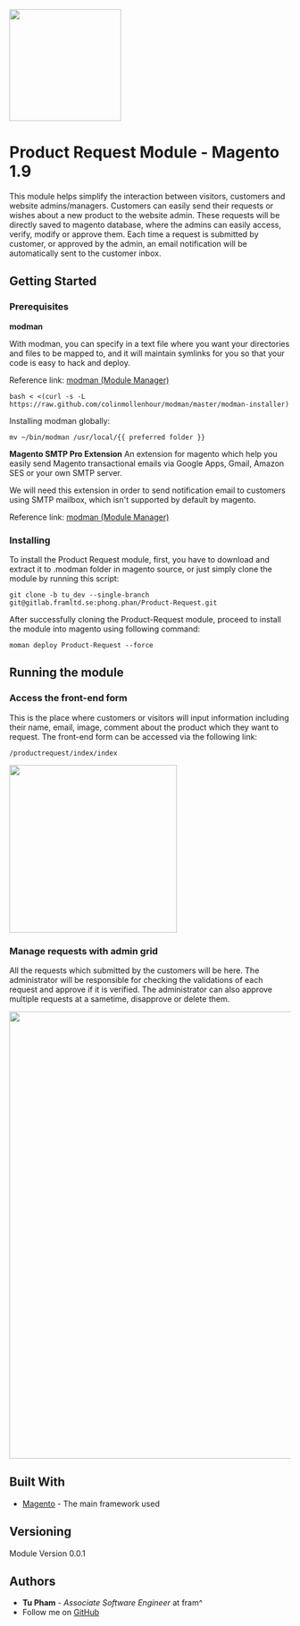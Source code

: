 <img src="https://www.magento.com/sites/all/themes/magento/logo.svg" width="200">

# Product Request Module - Magento 1.9


This module helps simplify the interaction between visitors, customers and website admins/managers. Customers can easily send their requests or wishes about a new product to the website admin. 
These requests will be directly saved to magento database, where the admins can easily access, verify, modify or approve them. Each time a request is submitted by customer, or approved by the admin,
an email notification will be automatically sent to the customer inbox.
## Getting Started

### Prerequisites
**modman**

With modman, you can specify in a text file where you want your directories and files to be mapped to, and it will maintain symlinks for you so that your code is easy to hack and deploy.

Reference link: [modman (Module Manager)](https://github.com/colinmollenhour/modman)
```
bash < <(curl -s -L https://raw.github.com/colinmollenhour/modman/master/modman-installer)
```
Installing modman globally:
```
mv ~/bin/modman /usr/local/{{ preferred folder }}
```

**Magento SMTP Pro Extension**
An extension for magento which help you easily send Magento transactional emails via Google Apps, Gmail, Amazon SES or your own SMTP server. 

We will need this extension in order to send notification
email to customers using SMTP mailbox, which isn't supported by default by magento. 

Reference link: [modman (Module Manager)](https://github.com/colinmollenhour/modman)


### Installing

To install the Product Request module, first, you have to download and extract it to .modman folder in magento source, or just simply clone the module by running this script:

```
git clone -b tu_dev --single-branch git@gitlab.framltd.se:phong.phan/Product-Request.git
```

After successfully cloning the Product-Request module, proceed to install the module into magento using following command:

```
moman deploy Product-Request --force
```


## Running the module

### Access the front-end form

This is the place where customers or visitors will input information including their name, email, image, comment about the product which they want to request.
The front-end form can be accessed via the following link: 
```
/productrequest/index/index
```
<img src="https://i.imgur.com/oFgB8vw.png" width="300">

### Manage requests with admin grid

All the requests which submitted by the customers will be here. The administrator will be responsible for checking the validations of each request and approve if it is verified. 
The administrator can also approve multiple requests at a sametime, disapprove or delete them.

<img src="https://i.imgur.com/pxynyzR.png" width="800">

## Built With

* [Magento](https://www.magento.com/) - The main framework used

## Versioning

Module Version 0.0.1
## Authors

* **Tu Pham** - *Associate Software Engineer* at fram^
* Follow me on [GitHub](https://github.com/thanhtutdt96)
